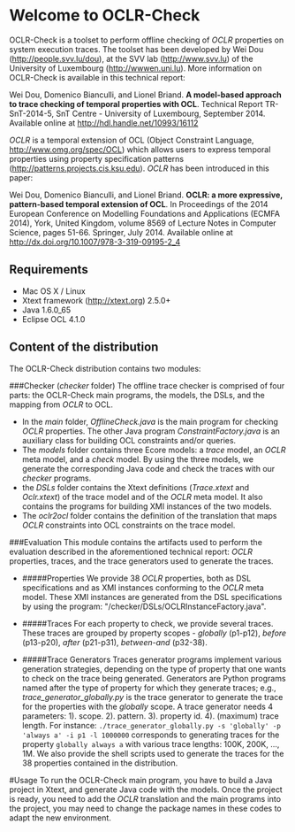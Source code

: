 Welcome to OCLR-Check
==========

OCLR-Check is a toolset to perform offline checking of *OCLR* properties on system execution traces. The toolset has been developed by Wei Dou (http://people.svv.lu/dou), at the SVV lab (http://www.svv.lu) of the University of Luxembourg (http://wwwen.uni.lu). 
More information on OCLR-Check is available in this technical report:

Wei Dou, Domenico Bianculli, and Lionel Briand. __A model-based approach to trace checking of temporal properties with OCL__. Technical Report TR-SnT-2014-5, SnT Centre - University of Luxembourg, September 2014.  Available online at http://hdl.handle.net/10993/16112

*OCLR* is a temporal extension of OCL (Object Constraint Language, http://www.omg.org/spec/OCL) which allows users to express temporal properties using property specification patterns (http://patterns.projects.cis.ksu.edu). *OCLR* has been introduced in this paper: 

Wei Dou, Domenico Bianculli, and Lionel Briand. __OCLR: a more expressive, pattern-based temporal extension of OCL__. In Proceedings of the 2014 European Conference on Modelling Foundations and Applications (ECMFA 2014), York, United Kingdom, volume 8569 of Lecture Notes in Computer Science, pages 51-66. Springer, July 2014. Available online  at http://dx.doi.org/10.1007/978-3-319-09195-2_4

Requirements
---
* Mac OS X / Linux
* Xtext framework (http://xtext.org) 2.5.0+
* Java 1.6.0_65
* Eclipse OCL 4.1.0

Content of the distribution
---
The OCLR-Check distribution contains two modules:

###Checker (*checker* folder)
The offline trace checker is comprised of four parts: the OCLR-Check main programs, the models, the DSLs, and the mapping from *OCLR* to OCL.
  * In the *main* folder, *OfflineCheck.java* is the main program for checking *OCLR* properties. The other Java program *ConstraintFactory.java* is an auxiliary class for building OCL constraints and/or queries.
  * The *models* folder contains three Ecore models: a *trace* model, an *OCLR* meta model, and a *check* model. By using the three models, we generate the corresponding Java code and check the traces with our *checker* programs.
  * the *DSLs* folder contains  the Xtext definitions (*Trace.xtext* and *Oclr.xtext*) of the trace model and of the *OCLR* meta model. It also contains the programs for building XMI instances of the two models.
  * The *oclr2ocl* folder contains the definition of the  translation  that maps *OCLR* constraints into OCL constraints on the trace model.
  
###Evaluation
This module contains the artifacts used to perform the evaluation described in the aforementioned technical report:
*OCLR* properties, traces, and the trace generators used to generate the traces.

* #####Properties
We provide 38 *OCLR* properties, both as DSL specifications and as XMI instances conforming to the *OCLR* meta model. These XMI instances are generated from the DSL specifications by using the program: "/checker/DSLs/OCLRInstanceFactory.java".

* #####Traces
For each property to check, we provide several traces. These traces are grouped by property scopes - *globally* (p1-p12), *before* (p13-p20), *after* (p21-p31), *between-and* (p32-38).

* #####Trace Generators
Traces generator programs implement various generation strategies, depending on the type of property that one wants to check on the trace being generated. 
Generators are Python programs named after the type of property for which they generate traces;  e.g., *trace_generator_globally.py* is the trace generator to generate the trace for the properties with the *globally* scope. 
A trace generator needs 4 parameters: 1). scope. 2). pattern. 3). property id. 4). (maximum) trace length. For instance:
  ```./trace_generator_globally.py -s 'globally' -p  'always a' -i p1 -l 1000000```
  corresponds to generating traces for the property ```globally always a``` with various trace lengths: 100K, 200K, ..., 1M.
We also provide the shell scripts used to generate the traces for the 38 properties contained in the distribution. 

#Usage
To run the OCLR-Check main program, you have to build a Java project in Xtext, and generate Java code with the models. Once the project is ready, you need to add the *OCLR* translation and the main programs into the project, you may need to change the package names in these codes to adapt the new environment.

